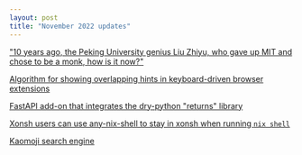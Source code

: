 ```yaml
---
layout: post
title: "November 2022 updates"
---
```


["10 years ago, the Peking University genius Liu Zhiyu, who gave up MIT and
chose to be a monk, how is it now?"](https://min.news/en/education/8615de9eb4f267be7d3285b35efa4e3f.html?__cf_chl_jschl_tk__=pmd_XvHF0JrEoMkmr5kk_c72vZkpfgzxc4JIIMw0n83GYj8-1631300917-0-gqNtZGzNAlCjcnBszQil)

[Algorithm for showing overlapping hints in keyboard-driven browser
extensions](https://github.com/amacfie/public_notes/wiki/Showing-the-next-rectangle-in-a-pile)

[FastAPI add-on that integrates the dry-python "returns"
library](https://github.com/amacfie/fastapi_returns_inferring_router)

[Xonsh users can use any-nix-shell to stay in xonsh when running `nix shell`](https://github.com/haslersn/any-nix-shell/issues/18#issuecomment-1316209953)

[Kaomoji search engine](https://asciilib.iansinnott.com/)

